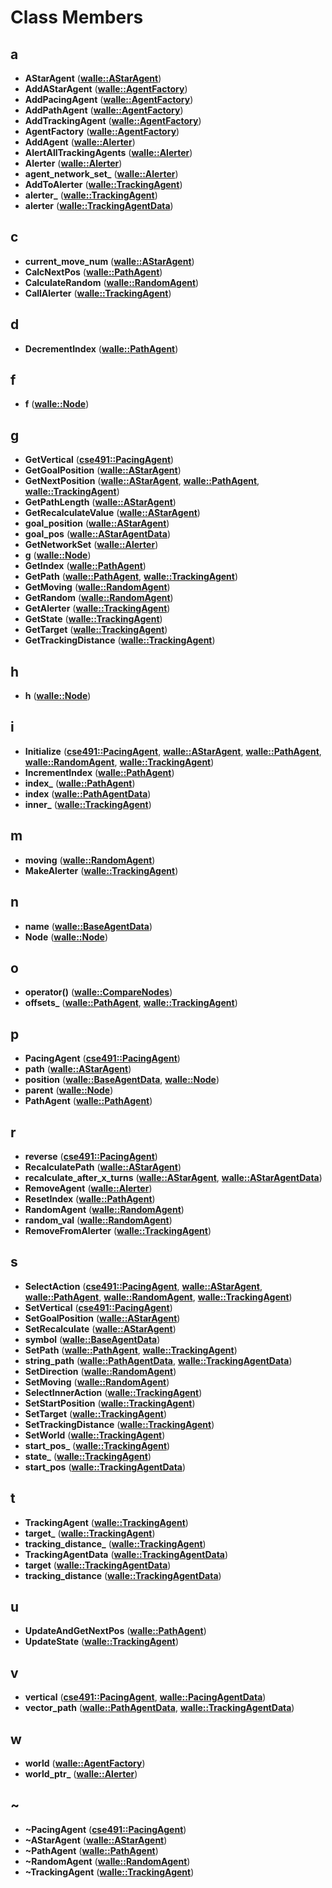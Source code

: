 
# Class Members



## a

* **AStarAgent** ([**walle::AStarAgent**](classwalle_1_1_a_star_agent.md))
* **AddAStarAgent** ([**walle::AgentFactory**](classwalle_1_1_agent_factory.md))
* **AddPacingAgent** ([**walle::AgentFactory**](classwalle_1_1_agent_factory.md))
* **AddPathAgent** ([**walle::AgentFactory**](classwalle_1_1_agent_factory.md))
* **AddTrackingAgent** ([**walle::AgentFactory**](classwalle_1_1_agent_factory.md))
* **AgentFactory** ([**walle::AgentFactory**](classwalle_1_1_agent_factory.md))
* **AddAgent** ([**walle::Alerter**](classwalle_1_1_alerter.md))
* **AlertAllTrackingAgents** ([**walle::Alerter**](classwalle_1_1_alerter.md))
* **Alerter** ([**walle::Alerter**](classwalle_1_1_alerter.md))
* **agent\_network\_set\_** ([**walle::Alerter**](classwalle_1_1_alerter.md))
* **AddToAlerter** ([**walle::TrackingAgent**](classwalle_1_1_tracking_agent.md))
* **alerter\_** ([**walle::TrackingAgent**](classwalle_1_1_tracking_agent.md))
* **alerter** ([**walle::TrackingAgentData**](structwalle_1_1_tracking_agent_data.md))


## c

* **current\_move\_num** ([**walle::AStarAgent**](classwalle_1_1_a_star_agent.md))
* **CalcNextPos** ([**walle::PathAgent**](classwalle_1_1_path_agent.md))
* **CalculateRandom** ([**walle::RandomAgent**](classwalle_1_1_random_agent.md))
* **CallAlerter** ([**walle::TrackingAgent**](classwalle_1_1_tracking_agent.md))


## d

* **DecrementIndex** ([**walle::PathAgent**](classwalle_1_1_path_agent.md))


## f

* **f** ([**walle::Node**](structwalle_1_1_node.md))


## g

* **GetVertical** ([**cse491::PacingAgent**](classcse491_1_1_pacing_agent.md))
* **GetGoalPosition** ([**walle::AStarAgent**](classwalle_1_1_a_star_agent.md))
* **GetNextPosition** ([**walle::AStarAgent**](classwalle_1_1_a_star_agent.md), [**walle::PathAgent**](classwalle_1_1_path_agent.md), [**walle::TrackingAgent**](classwalle_1_1_tracking_agent.md))
* **GetPathLength** ([**walle::AStarAgent**](classwalle_1_1_a_star_agent.md))
* **GetRecalculateValue** ([**walle::AStarAgent**](classwalle_1_1_a_star_agent.md))
* **goal\_position** ([**walle::AStarAgent**](classwalle_1_1_a_star_agent.md))
* **goal\_pos** ([**walle::AStarAgentData**](structwalle_1_1_a_star_agent_data.md))
* **GetNetworkSet** ([**walle::Alerter**](classwalle_1_1_alerter.md))
* **g** ([**walle::Node**](structwalle_1_1_node.md))
* **GetIndex** ([**walle::PathAgent**](classwalle_1_1_path_agent.md))
* **GetPath** ([**walle::PathAgent**](classwalle_1_1_path_agent.md), [**walle::TrackingAgent**](classwalle_1_1_tracking_agent.md))
* **GetMoving** ([**walle::RandomAgent**](classwalle_1_1_random_agent.md))
* **GetRandom** ([**walle::RandomAgent**](classwalle_1_1_random_agent.md))
* **GetAlerter** ([**walle::TrackingAgent**](classwalle_1_1_tracking_agent.md))
* **GetState** ([**walle::TrackingAgent**](classwalle_1_1_tracking_agent.md))
* **GetTarget** ([**walle::TrackingAgent**](classwalle_1_1_tracking_agent.md))
* **GetTrackingDistance** ([**walle::TrackingAgent**](classwalle_1_1_tracking_agent.md))


## h

* **h** ([**walle::Node**](structwalle_1_1_node.md))


## i

* **Initialize** ([**cse491::PacingAgent**](classcse491_1_1_pacing_agent.md), [**walle::AStarAgent**](classwalle_1_1_a_star_agent.md), [**walle::PathAgent**](classwalle_1_1_path_agent.md), [**walle::RandomAgent**](classwalle_1_1_random_agent.md), [**walle::TrackingAgent**](classwalle_1_1_tracking_agent.md))
* **IncrementIndex** ([**walle::PathAgent**](classwalle_1_1_path_agent.md))
* **index\_** ([**walle::PathAgent**](classwalle_1_1_path_agent.md))
* **index** ([**walle::PathAgentData**](structwalle_1_1_path_agent_data.md))
* **inner\_** ([**walle::TrackingAgent**](classwalle_1_1_tracking_agent.md))


## m

* **moving** ([**walle::RandomAgent**](classwalle_1_1_random_agent.md))
* **MakeAlerter** ([**walle::TrackingAgent**](classwalle_1_1_tracking_agent.md))


## n

* **name** ([**walle::BaseAgentData**](structwalle_1_1_base_agent_data.md))
* **Node** ([**walle::Node**](structwalle_1_1_node.md))


## o

* **operator()** ([**walle::CompareNodes**](structwalle_1_1_compare_nodes.md))
* **offsets\_** ([**walle::PathAgent**](classwalle_1_1_path_agent.md), [**walle::TrackingAgent**](classwalle_1_1_tracking_agent.md))


## p

* **PacingAgent** ([**cse491::PacingAgent**](classcse491_1_1_pacing_agent.md))
* **path** ([**walle::AStarAgent**](classwalle_1_1_a_star_agent.md))
* **position** ([**walle::BaseAgentData**](structwalle_1_1_base_agent_data.md), [**walle::Node**](structwalle_1_1_node.md))
* **parent** ([**walle::Node**](structwalle_1_1_node.md))
* **PathAgent** ([**walle::PathAgent**](classwalle_1_1_path_agent.md))


## r

* **reverse** ([**cse491::PacingAgent**](classcse491_1_1_pacing_agent.md))
* **RecalculatePath** ([**walle::AStarAgent**](classwalle_1_1_a_star_agent.md))
* **recalculate\_after\_x\_turns** ([**walle::AStarAgent**](classwalle_1_1_a_star_agent.md), [**walle::AStarAgentData**](structwalle_1_1_a_star_agent_data.md))
* **RemoveAgent** ([**walle::Alerter**](classwalle_1_1_alerter.md))
* **ResetIndex** ([**walle::PathAgent**](classwalle_1_1_path_agent.md))
* **RandomAgent** ([**walle::RandomAgent**](classwalle_1_1_random_agent.md))
* **random\_val** ([**walle::RandomAgent**](classwalle_1_1_random_agent.md))
* **RemoveFromAlerter** ([**walle::TrackingAgent**](classwalle_1_1_tracking_agent.md))


## s

* **SelectAction** ([**cse491::PacingAgent**](classcse491_1_1_pacing_agent.md), [**walle::AStarAgent**](classwalle_1_1_a_star_agent.md), [**walle::PathAgent**](classwalle_1_1_path_agent.md), [**walle::RandomAgent**](classwalle_1_1_random_agent.md), [**walle::TrackingAgent**](classwalle_1_1_tracking_agent.md))
* **SetVertical** ([**cse491::PacingAgent**](classcse491_1_1_pacing_agent.md))
* **SetGoalPosition** ([**walle::AStarAgent**](classwalle_1_1_a_star_agent.md))
* **SetRecalculate** ([**walle::AStarAgent**](classwalle_1_1_a_star_agent.md))
* **symbol** ([**walle::BaseAgentData**](structwalle_1_1_base_agent_data.md))
* **SetPath** ([**walle::PathAgent**](classwalle_1_1_path_agent.md), [**walle::TrackingAgent**](classwalle_1_1_tracking_agent.md))
* **string\_path** ([**walle::PathAgentData**](structwalle_1_1_path_agent_data.md), [**walle::TrackingAgentData**](structwalle_1_1_tracking_agent_data.md))
* **SetDirection** ([**walle::RandomAgent**](classwalle_1_1_random_agent.md))
* **SetMoving** ([**walle::RandomAgent**](classwalle_1_1_random_agent.md))
* **SelectInnerAction** ([**walle::TrackingAgent**](classwalle_1_1_tracking_agent.md))
* **SetStartPosition** ([**walle::TrackingAgent**](classwalle_1_1_tracking_agent.md))
* **SetTarget** ([**walle::TrackingAgent**](classwalle_1_1_tracking_agent.md))
* **SetTrackingDistance** ([**walle::TrackingAgent**](classwalle_1_1_tracking_agent.md))
* **SetWorld** ([**walle::TrackingAgent**](classwalle_1_1_tracking_agent.md))
* **start\_pos\_** ([**walle::TrackingAgent**](classwalle_1_1_tracking_agent.md))
* **state\_** ([**walle::TrackingAgent**](classwalle_1_1_tracking_agent.md))
* **start\_pos** ([**walle::TrackingAgentData**](structwalle_1_1_tracking_agent_data.md))


## t

* **TrackingAgent** ([**walle::TrackingAgent**](classwalle_1_1_tracking_agent.md))
* **target\_** ([**walle::TrackingAgent**](classwalle_1_1_tracking_agent.md))
* **tracking\_distance\_** ([**walle::TrackingAgent**](classwalle_1_1_tracking_agent.md))
* **TrackingAgentData** ([**walle::TrackingAgentData**](structwalle_1_1_tracking_agent_data.md))
* **target** ([**walle::TrackingAgentData**](structwalle_1_1_tracking_agent_data.md))
* **tracking\_distance** ([**walle::TrackingAgentData**](structwalle_1_1_tracking_agent_data.md))


## u

* **UpdateAndGetNextPos** ([**walle::PathAgent**](classwalle_1_1_path_agent.md))
* **UpdateState** ([**walle::TrackingAgent**](classwalle_1_1_tracking_agent.md))


## v

* **vertical** ([**cse491::PacingAgent**](classcse491_1_1_pacing_agent.md), [**walle::PacingAgentData**](structwalle_1_1_pacing_agent_data.md))
* **vector\_path** ([**walle::PathAgentData**](structwalle_1_1_path_agent_data.md), [**walle::TrackingAgentData**](structwalle_1_1_tracking_agent_data.md))


## w

* **world** ([**walle::AgentFactory**](classwalle_1_1_agent_factory.md))
* **world\_ptr\_** ([**walle::Alerter**](classwalle_1_1_alerter.md))


## ~

* **~PacingAgent** ([**cse491::PacingAgent**](classcse491_1_1_pacing_agent.md))
* **~AStarAgent** ([**walle::AStarAgent**](classwalle_1_1_a_star_agent.md))
* **~PathAgent** ([**walle::PathAgent**](classwalle_1_1_path_agent.md))
* **~RandomAgent** ([**walle::RandomAgent**](classwalle_1_1_random_agent.md))
* **~TrackingAgent** ([**walle::TrackingAgent**](classwalle_1_1_tracking_agent.md))




